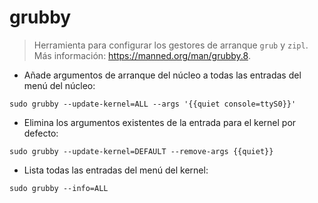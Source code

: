 # grubby

> Herramienta para configurar los gestores de arranque `grub` y `zipl`.
> Más información: <https://manned.org/man/grubby.8>.

- Añade argumentos de arranque del núcleo a todas las entradas del menú del núcleo:

`sudo grubby --update-kernel=ALL --args '{{quiet console=ttyS0}}'`

- Elimina los argumentos existentes de la entrada para el kernel por defecto:

`sudo grubby --update-kernel=DEFAULT --remove-args {{quiet}}`

- Lista todas las entradas del menú del kernel:

`sudo grubby --info=ALL`
